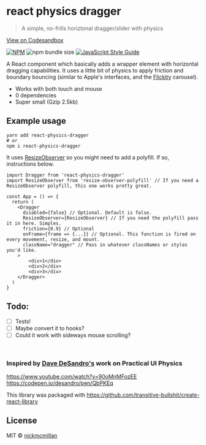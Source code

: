 # react physics dragger

> A simple, no-frills horiztonal dragger/slider with physics

[View on Codesandbox](https://codesandbox.io/s/54452vm5kp)

[![NPM](https://img.shields.io/npm/v/react-physics-dragger.svg?style=flat-square)](https://www.npmjs.com/package/react-physics-dragger)
![npm bundle size](https://img.shields.io/bundlephobia/min/react-physics-dragger.svg?style=flat-square)
[![JavaScript Style Guide](https://img.shields.io/badge/code_style-standard-brightgreen.svg?style=flat-square)](https://standardjs.com)

A React component which basically adds a wrapper element with horizontal dragging capabilities. It uses a little bit of physics to apply friction and boundary bouncing (similar to Apple's interfaces, and the [Flickity](https://flickity.metafizzy.co/) carousel).

* Works with both touch and mouse
* 0 dependencies
* Super small (Gzip 2.5kb)


## Example usage

```
yarn add react-physics-dragger
# or
npm i react-physics-dragger
```

It uses [ResizeObserver](https://caniuse.com/#search=resizeobserver) so you might need to add a polyfill. If so, instructions below.

```
import Dragger from 'react-physics-dragger'
import ResizeObserver from 'resize-observer-polyfill' // If you need a ResizeObserver polyfill, this one works pretty great.

const App = () => {
  return (
    <Dragger
      disabled={false} // Optional. Default is false.
      ResizeObserver={ResizeObserver} // If you need the polyfill pass it in here. Simples.
      friction={0.9} // Optional
      onFrame={frame => {...}} // Optional. This function is fired on every movement, resize, and mount.
      className="dragger" // Pass in whatever classNames or styles you'd like.
    >
        <div>1</div>
        <div>2</div>
        <div>3</div>
    </Dragger>
  )
}
```


## Todo: 
- [ ] Tests!
- [ ] Maybe convert it to hooks?
- [ ] Could it work with sideways mouse scrolling?

<br>

### Inspired by [Dave DeSandro's](https://twitter.com/desandro) work on Practical UI Physics <br>
https://www.youtube.com/watch?v=90oMnMFozEE <br>
https://codepen.io/desandro/pen/QbPKEq

This library was packaged with https://github.com/transitive-bullshit/create-react-library

## License

MIT © [nickmcmillan](https://github.com/nickmcmillan)
